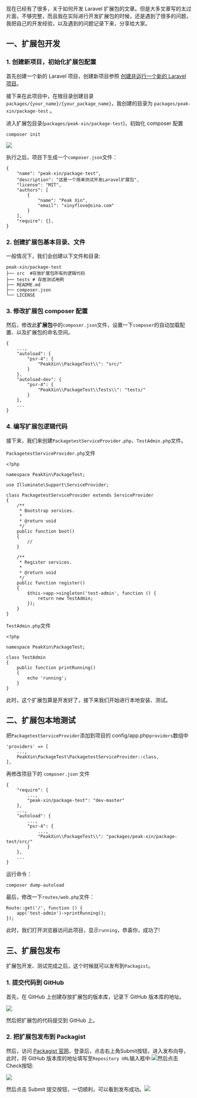 现在已经有了很多，关于如何开发 Laravel 扩展包的文章。但是大多文章写的太过片面，不够完整，而且我在实际进行开发扩展包的时候，还是遇到了很多的问题，我把自己的开发经验，以及遇到的问题记录下来，分享给大家。

## 一、扩展包开发

### 1. 创建新项目，初始化扩展包配置

首先创建一个新的 Laravel 项目，创建新项目参照 [创建并运行一个新的 Laravel 项目](/create-and-run-a-new-laravel-project.md)。

接下来在此项目中，在根目录创建目录`packages/{your_name}/{your_package_name}`，我创建的目录为 `packages/peak-xin/package-test` 。

进入扩展包目录\(`packages/peak-xin/package-test`\)，初始化 composer 配置

```
composer init
```

![](/assets/QQ截图20190213172912.png)

执行之后，项目下生成一个`composer.json`文件：

```
{
    "name": "peak-xin/package-test",
    "description": "这是一个简单测试开发Laravel扩展包",
	"license": "MIT",
    "authors": [
        {
            "name": "Peak Xin",
            "email": "xinyflove@sina.com"
        }
    ],
    "require": {},
}
```

### 2. 创建扩展包基本目录、文件

一般情况下，我们会创建以下文件和目录:

```
peak-xin/package-test
├── src  #存放扩展包所有的逻辑代码
├── tests # 存放测试用例
├── README.md
├── composer.json
└── LICENSE
```

### 3. 修改扩展包 composer 配置

然后，修改此**扩展包**中的`composer.json`文件，设置一下`composer`的自动加载配置、以及扩展包的命名空间。

```
{
    ...,
    "autoload": {
        "psr-4": {
            "PeakXin\\PackageTest\\": "src/"
        }
    },
    "autoload-dev": {
        "psr-4": {
            "PeakXin\\PackageTest\\Tests\\": "tests/"
        }
    },
    ...
}
```

### 4. 编写扩展包逻辑代码

接下来，我们来创建`PackagetestServiceProvider.php`、`TestAdmin.php`文件。

`PackagetestServiceProvider.php`文件

```
<?php

namespace PeakXin\PackageTest;

use Illuminate\Support\ServiceProvider;

class PackagetestServiceProvider extends ServiceProvider
{
    /**
     * Bootstrap services.
     *
     * @return void
     */
    public function boot()
    {
        //
    }

    /**
     * Register services.
     *
     * @return void
     */
    public function register()
    {
        $this->app->singleton('test-admin', function () {
            return new TestAdmin;
        });
    }
}
```

`TestAdmin.php`文件

```
<?php

namespace PeakXin\PackageTest;

class TestAdmin
{
    public function printRunning()
    {
        echo 'running';
    }
}
```

此时，这个扩展包算是开发好了，接下来我们开始进行本地安装、测试。

## 二、扩展包本地测试

把`PackagetestServiceProvider`添加到项目的 config/app.php`providers`数组中

```
'providers' => [
    ...,
    PeakXin\PackageTest\PackagetestServiceProvider::class,
],
```

再修改项目下的 `composer.json` 文件

```
{
    "require": {
        ...,
        "peak-xin/package-test": "dev-master"
    },
    ...,
    "autoload": {
        ...,
        "psr-4": {
            ...,
            "PeakXin\\PackageTest\\": "packages/peak-xin/package-test/src/"
        }
    },
    ...
}
```

运行命令：

```
composer dump-autoload
```

最后，修改一下`routes/web.php`文件：

```
Route::get('/', function () {
    app('test-admin')->printRunning();
});
```

此时，我们打开浏览器访问此项目，显示`running`，恭喜你，成功了!

## 三、扩展包发布

扩展包开发、测试完成之后，这个时候就可以发布到`Packagist`。

### 1. 提交代码到 GitHub

首先，在 GitHub 上创建存放扩展包的版本库，记录下 GitHub 版本库的地址。

![](/assets/QQ截图20190213163723.png)

然后把扩展包的代码提交到 GitHub 上。

### 2. 把扩展包发布到 Packagist

然后，访问 [Packagist 官网](https://packagist.org/packages/submit)，登录后，点击右上角Submit按钮，进入发布向导，此时，将 GitHub 版本库的地址填写至`Repository URL`输入框中:![](/assets/20190213162514.png)然后点击Check按钮:

![](/assets/20190213162640.png)

然后点击 Submit 提交按钮，一切顺利，可以看到发布成功。![](/assets/20190213163030.png)

